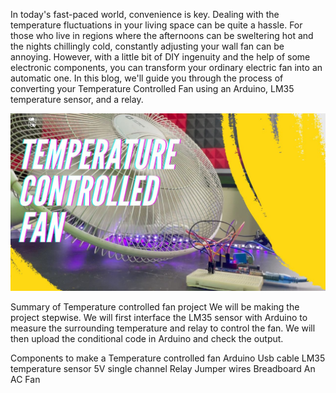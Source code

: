 In today's fast-paced world, convenience is key. Dealing with the temperature fluctuations in your living space can be quite a hassle. For those who live in regions where the afternoons can be sweltering hot and the nights chillingly cold, constantly adjusting your wall fan can be annoying. However, with a little bit of DIY ingenuity and the help of some electronic components, you can transform your ordinary electric fan into an automatic one. In this blog, we'll guide you through the process of converting your Temperature Controlled Fan using an Arduino, LM35 temperature sensor, and a relay.


<img src= "https://github.com/Circuit-Digest/temperature-controlled-fan/blob/main/images/Black%20and%20Yellow%20Grunge%20Gaming%20Youtube%20Thumbnail%20(1).jpg">

Summary of Temperature controlled fan project
We will be making the project stepwise. We will first interface the LM35 sensor with Arduino to measure the surrounding temperature and relay to control the fan. We will then upload the conditional code in Arduino and check the output.



Components to make a Temperature controlled fan
Arduino 
Usb cable
LM35 temperature sensor
5V single channel Relay
Jumper wires
Breadboard
An AC Fan
